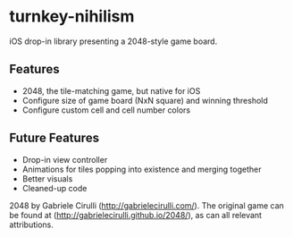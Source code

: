 turnkey-nihilism
================

iOS drop-in library presenting a 2048-style game board.

Features
--------
- 2048, the tile-matching game, but native for iOS
- Configure size of game board (NxN square) and winning threshold
- Configure custom cell and cell number colors

Future Features
---------------
- Drop-in view controller
- Animations for tiles popping into existence and merging together
- Better visuals
- Cleaned-up code


2048 by Gabriele Cirulli (http://gabrielecirulli.com/). The original game can be found at (http://gabrielecirulli.github.io/2048/), as can all relevant attributions.
